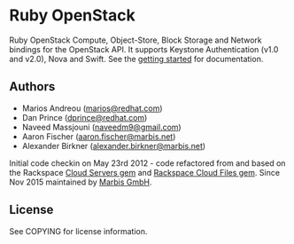 # Ruby OpenStack

Ruby OpenStack Compute, Object-Store, Block Storage and Network bindings for the OpenStack API. It supports Keystone Authentication (v1.0 and v2.0), Nova and Swift. See the [getting started](https://github.com/ruby-openstack/ruby-openstack/wiki) for documentation.

## Authors

* Marios Andreou (marios@redhat.com)
* Dan Prince (dprince@redhat.com)
* Naveed Massjouni (naveedm9@gmail.com)
* Aaron Fischer (aaron.fischer@marbis.net)
* Alexander Birkner (alexander.birkner@marbis.net)

Initial code checkin on May 23rd 2012 - code refactored from and based on the Rackspace [Cloud Servers gem](https://github.com/rackspace/ruby-openstack-compute) and [Rackspace Cloud Files gem](https://github.com/rackspace/ruby-cloudfiles). Since Nov 2015 maintained by [Marbis GmbH](http://nitrado.net/).

## License

See COPYING for license information.